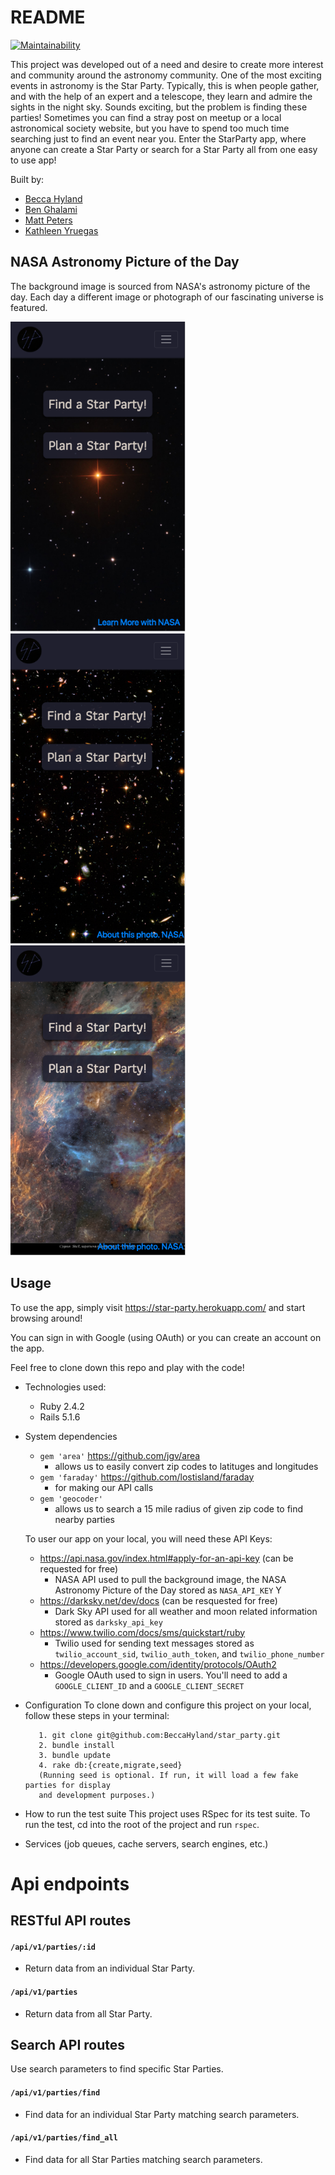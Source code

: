 # README
[![Maintainability](https://api.codeclimate.com/v1/badges/981b45677d5bb8f9cb65/maintainability)](https://codeclimate.com/github/BeccaHyland/star_party/maintainability)

This project was developed out of a need and desire to create more interest and community around the astronomy community. One of the most exciting events in astronomy is the Star Party. Typically, this is when people gather, and with the help of an expert and a telescope, they learn and admire the sights in the night sky. Sounds exciting, but the problem is finding these parties! Sometimes you can find a stray post on meetup or a local astronomical society website, but you have to spend too much time searching just to find an event near you.  Enter the StarParty app, where anyone can create a Star Party or search for a Star Party all from one easy to use app! 

Built by:
- [Becca Hyland](https://github.com/BeccaHyland)
- [Ben Ghalami](https://github.com/bghalami)
- [Matt Peters](https://github.com/wehttamclan)
- [Kathleen Yruegas](https://github.com/KathleenYruegas)

## NASA Astronomy Picture of the Day
The background image is sourced from NASA's astronomy picture of the day.  Each day a different image or photograph of our fascinating universe is featured.

<em><img src="https://github.com/BeccaHyland/star_party/blob/readme_apod/app/assets/images/landing1.png" alt="Image of Landing Page" width="280" height="496"/></em>
<em><img src="https://github.com/BeccaHyland/star_party/blob/readme_apod/app/assets/images/landing2.png" alt="Image of Landing Page" width="280" height="496"/></em>
<em><img src="https://github.com/BeccaHyland/star_party/blob/readme_apod/app/assets/images/landing3.png" alt="Image of Landing Page" width="280" height="496"/></em>

## Usage
To use the app, simply visit https://star-party.herokuapp.com/ and start browsing around!

You can sign in with Google (using OAuth) or you can create an account on the app.

Feel free to clone down this repo and play with the code! 

* Technologies used:
  - Ruby 2.4.2
  - Rails 5.1.6

* System dependencies
  - `gem 'area'` https://github.com/jgv/area 
    - allows us to easily convert zip codes to latituges and longitudes 
  - `gem 'faraday'` https://github.com/lostisland/faraday
    - for making our API calls
  - `gem 'geocoder'`
    - allows us to search a 15 mile radius of given zip code to find nearby parties
  
  To user our app on your local, you will need these API Keys:
    - https://api.nasa.gov/index.html#apply-for-an-api-key (can be requested for free)
      - NASA API used to pull the background image, the NASA Astronomy Picture of the Day stored as `NASA_API_KEY`
Y
    - https://darksky.net/dev/docs (can be resquested for free)
      - Dark Sky API used for all weather and moon related information stored as `darksky_api_key`
    - https://www.twilio.com/docs/sms/quickstart/ruby
      - Twilio used for sending text messages stored as `twilio_account_sid`, `twilio_auth_token`, and `twilio_phone_number`
    - https://developers.google.com/identity/protocols/OAuth2
      - Google OAuth used to sign in users. You'll need to add a `GOOGLE_CLIENT_ID` and a `GOOGLE_CLIENT_SECRET`
  

* Configuration
  To clone down and configure this project on your local, follow these steps in your terminal:
  ```
     1. git clone git@github.com:BeccaHyland/star_party.git
     2. bundle install
     3. bundle update
     4. rake db:{create,migrate,seed} 
     (Running seed is optional. If run, it will load a few fake parties for display 
     and development purposes.)
     ```


* How to run the test suite
  This project uses RSpec for its test suite. To run the test, cd into the root of the project and run ```rspec```.

* Services (job queues, cache servers, search engines, etc.)


# Api endpoints
## RESTful API routes
#### `/api/v1/parties/:id`
* Return data from an individual Star Party. 

#### `/api/v1/parties`
* Return data from all Star Party.

## Search API routes
Use search parameters to find specific Star Parties.
#### `/api/v1/parties/find`
* Find data for an individual Star Party matching search parameters.

#### `/api/v1/parties/find_all`
* Find data for all Star Parties matching search parameters.
